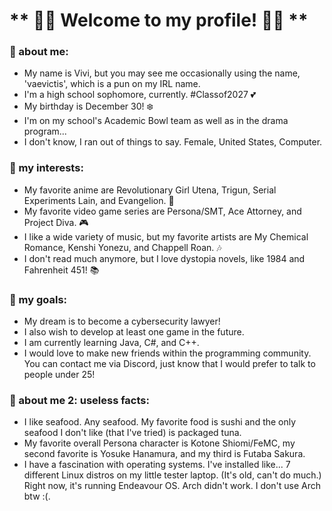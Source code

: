 # ** 🌙🌐 Welcome to my profile! 🌙🌐 **
### 💙 about me: 
- My name is Vivi, but you may see me occasionally using the name, 'vaevictis', which is a pun on my IRL name.
- I'm a high school sophomore, currently. #Classof2027 💕
- My birthday is December 30! ❄️
- I'm on my school's Academic Bowl team as well as in the drama program...
- I don't know, I ran out of things to say. Female, United States, Computer.

### 💛 my interests: 
- My favorite anime are Revolutionary Girl Utena, Trigun, Serial Experiments Lain, and Evangelion. 🌹
- My favorite video game series are Persona/SMT, Ace Attorney, and Project Diva. 🎮
- I like a wide variety of music, but my favorite artists are My Chemical Romance, Kenshi Yonezu, and Chappell Roan. 🎶
- I don't read much anymore, but I love dystopia novels, like 1984 and Fahrenheit 451! 📚

### 🤍 my goals:
- My dream is to become a cybersecurity lawyer!
- I also wish to develop at least one game in the future.
- I am currently learning Java, C#, and C++.
- I would love to make new friends within the programming community. You can contact me via Discord, just know that I would prefer to talk to people under 25!


### 🖤 about me 2: useless facts:
- I like seafood. Any seafood. My favorite food is sushi and the only seafood I don't like (that I've tried) is packaged tuna.
- My favorite overall Persona character is Kotone Shiomi/FeMC, my second favorite is Yosuke Hanamura, and my third is Futaba Sakura.
- I have a fascination with operating systems. I've installed like... 7 different Linux distros on my little tester laptop. (It's old, can't do much.) Right now, it's running Endeavour OS. Arch didn't work. I don't use Arch btw :(.


